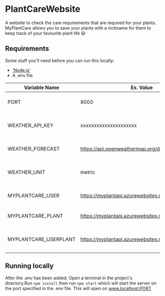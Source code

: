 # PlantCareWebsite
A website to check the care requirements that are required for your plants. MyPlantCare allows you to save your plants with a nickname for them to keep track of your favourite plant life 😃

## Requirements
Some stuff you'll need before you can run this locally:
- ['Node.js'](https://nodejs.org/en/download)
- A .env file

| Variable Name         | Ex. Value                                            | Description                                                                                     |
|-----------------------|------------------------------------------------------|-------------------------------------------------------------------------------------------------|
| PORT                  | 8000                                                 | Port that the server will listen to.                                                            |
| WEATHER_API_KEY       | xxxxxxxxxxxxxxxxxxxxx                                | A weather API key that can be retrieved from ['OpenWeatherAPI'](https://openweathermap.org/api) |
| WEATHER_FORECAST      | https://api.openweathermap.org/data/2.5/forecast     | URL for the OpenWeather Forecast API.                                                           |
| WEATHER_UNIT          | metric                                               | The units of the values in the OpenWeather responses.                                           |
| MYPLANTCARE_USER      | https://myplantapi.azurewebsites.net/v1/users/       | URL for MyPlantCare API to modify Users.                                                        |
| MYPLANTCARE_PLANT     | https://myplantapi.azurewebsites.net/v1/plants/      | URL for MyPlantCare API to modify Plants.                                                       |
| MYPLANTCARE_USERPLANT | https://myplantapi.azurewebsites.net/v1/user/plants/ | URL for MyPlantCare API to modify User's Plants.                                                |

## Running locally
After the .env has been added. Open a terminal in the project's directory.Run `npm install` then run `npm start` which will start the server on the port specified in the .env file. This will open on www.localhost:PORT